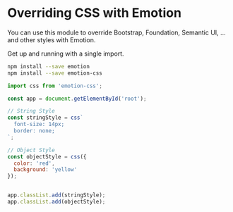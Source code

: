 # Overriding CSS with Emotion

You can use this module to override Bootstrap, Foundation, Semantic UI, ... and other styles with Emotion.

Get up and running with a single import.

```bash
npm install --save emotion
npm install --save emotion-css
```

```javascript
import css from 'emotion-css';

const app = document.getElementById('root');

// String Style
const stringStyle = css`
  font-size: 14px;
  border: none;
`;

// Object Style
const objectStyle = css({
  color: 'red',
  background: 'yellow'
});


app.classList.add(stringStyle);
app.classList.add(objectStyle);
```
